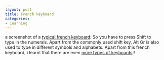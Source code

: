 ```yaml
---
layout: post
title: French keyboard
categories:
- Learning
---
```



a screenshot of a [typical french keyboard](http://en.wikipedia.org/wiki/Image:French_pc_keyboard.svg): So you have to press Shift to type in the numerals. Apart from the commonly used shift key, Alt Gr is also used to type in different symbols and alphabets. Apart from this french keyboard, i learnt that there are even [more types of keyboards](http://en.wikipedia.org/wiki/Keyboard_layout)!!

